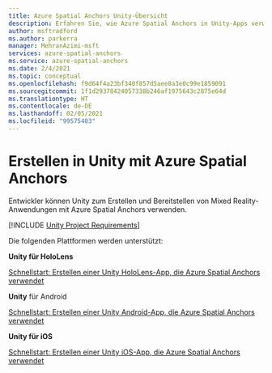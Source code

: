 ```yaml
---
title: Azure Spatial Anchors Unity-Übersicht
description: Erfahren Sie, wie Azure Spatial Anchors in Unity-Apps verwendet werden kann. Sehen Sie sich die Schnellstarts für Unity für HoloLens, Unity für Android und Unity für iOS an.
author: msftradford
ms.author: parkerra
manager: MehranAzimi-msft
services: azure-spatial-anchors
ms.service: azure-spatial-anchors
ms.date: 2/4/2021
ms.topic: conceptual
ms.openlocfilehash: f9d64f4a23bf340f857d5aee8a3e0c99e1859091
ms.sourcegitcommit: 1f1d29378424057338b246af1975643c2875e64d
ms.translationtype: HT
ms.contentlocale: de-DE
ms.lasthandoff: 02/05/2021
ms.locfileid: "99575403"
---
```

# <a name="building-in-unity-with-azure-spatial-anchors"></a>Erstellen in Unity mit Azure Spatial Anchors

Entwickler können Unity zum Erstellen und Bereitstellen von Mixed Reality-Anwendungen mit Azure Spatial Anchors verwenden.

[!INCLUDE [Unity Project Requirements](../../includes/spatial-anchors-unity-project-requirements.md)]

Die folgenden Plattformen werden unterstützt:

**Unity für HoloLens**

[Schnellstart: Erstellen einer Unity HoloLens-App, die Azure Spatial Anchors verwendet](./quickstarts/get-started-unity-hololens.md)

**Unity** für Android

[Schnellstart: Erstellen einer Unity Android-App, die Azure Spatial Anchors verwendet](./quickstarts/get-started-unity-android.md)

**Unity für iOS**

[Schnellstart: Erstellen einer Unity iOS-App, die Azure Spatial Anchors verwendet](./quickstarts/get-started-unity-ios.md)